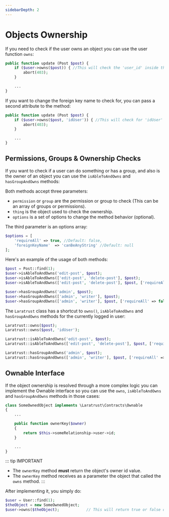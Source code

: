 ```yaml
---
sidebarDepth: 2
---
```


# Objects Ownership
If you need to check if the user owns an object you can use the user function `owns`:

```php
public function update (Post $post) {
    if ($user->owns($post)) { //This will check the 'user_id' inside the $post
        abort(403);
    }

    ...
}
```

If you want to change the foreign key name to check for, you can pass a second attribute to the method:

```php
public function update (Post $post) {
    if ($user->owns($post, 'idUser')) { //This will check for 'idUser' inside the $post
        abort(403);
    }

    ...
}
```

## Permissions, Groups & Ownership Checks
If you want to check if a user can do something or has a group, and also is the owner of an object you can use the `isAbleToAndOwns` and `hasGroupAndOwns` methods:

Both methods accept three parameters:

* `permission` or `group` are the permission or group to check (This can be an array of groups or permissions).
* `thing` is the object used to check the ownership.
* `options` is a set of options to change the method behavior (optional).

The third parameter is an options array:

```php
$options = [
    'requireAll' => true, //Default: false,
    'foreignKeyName'  => 'canBeAnyString' //Default: null
];
```

Here's an example of the usage of both methods:

```php
$post = Post::find(1);
$user->isAbleToAndOwns('edit-post', $post);
$user->isAbleToAndOwns(['edit-post', 'delete-post'], $post);
$user->isAbleToAndOwns(['edit-post', 'delete-post'], $post, ['requireAll' => false, 'foreignKeyName' => 'writer_id']);

$user->hasGroupAndOwns('admin', $post);
$user->hasGroupAndOwns(['admin', 'writer'], $post);
$user->hasGroupAndOwns(['admin', 'writer'], $post, ['requireAll' => false, 'foreignKeyName' => 'writer_id']);
```

The `Laratrust` class has a shortcut to `owns()`, `isAbleToAndOwns` and `hasGroupAndOwns` methods for the currently logged in user:

```php
Laratrust::owns($post);
Laratrust::owns($post, 'idUser');

Laratrust::isAbleToAndOwns('edit-post', $post);
Laratrust::isAbleToAndOwns(['edit-post', 'delete-post'], $post, ['requireAll' => false, 'foreignKeyName' => 'writer_id']);

Laratrust::hasGroupAndOwns('admin', $post);
Laratrust::hasGroupAndOwns(['admin', 'writer'], $post, ['requireAll' => false, 'foreignKeyName' => 'writer_id']);
```

## Ownable Interface
If the object ownership is resolved through a more complex logic you can implement the Ownable interface so you can use the `owns`, `isAbleToAndOwns` and `hasGroupAndOwns` methods in those cases:

```php
class SomeOwnedObject implements \Laratrust\Contracts\Ownable
{
    ...

    public function ownerKey($owner)
    {
        return $this->someRelationship->user->id;
    }

    ...
}
```

::: tip IMPORTANT
- The `ownerKey` method **must** return the object's owner id value.
- The `ownerKey` method receives as a parameter the object that called the `owns` method.
:::

After implementing it, you simply do:

```php
$user = User::find(1);
$theObject = new SomeOwnedObject;
$user->owns($theObject);            // This will return true or false depending on what the ownerKey method returns
```
